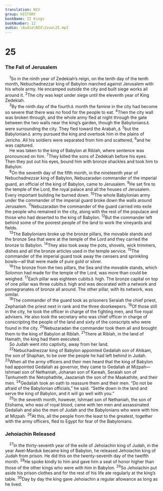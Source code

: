 ```yaml
---
translation: NIV
group: HISTORY
bookName: II Kings 
bookNumber: 12
audio: \Audio\NIV\2vua\25.mp3
---
```


<div class="title"><h1>25</h1><h3>The Fall of Jerusalem </h3></div>
<span class="verse 2vua_25_1"> <sup>1</sup>So in the ninth year of Zedekiah’s reign, on the tenth day of the tenth month, Nebuchadnezzar king of Babylon marched against Jerusalem with his whole army. He encamped outside the city and built siege works all around it. </span>
<span class="verse 2vua_25_2"><sup>2</sup>The city was kept under siege until the eleventh year of King Zedekiah. <br/></span>
<span class="verse 2vua_25_3"> <sup>3</sup>By the ninth day of the fourth<a data-toggle="tooltip" data-placement="bottom" title="Probable reading of the original Hebrew text (see Jer. 52:6); Masoretic Text does not have fourth .">⚓</a> month the famine in the city had become so severe that there was no food for the people to eat. </span>
<span class="verse 2vua_25_4"><sup>4</sup>Then the city wall was broken through, and the whole army fled at night through the gate between the two walls near the king’s garden, though the Babylonians<a data-toggle="tooltip" data-placement="bottom" title="Or Chaldeans ; also in verses 13, 25 and 26">⚓</a> were surrounding the city. They fled toward the Arabah,<a data-toggle="tooltip" data-placement="bottom" title="Or the Jordan Valley">⚓</a></span>
<span class="verse 2vua_25_5"><sup>5</sup>but the Babylonian<a data-toggle="tooltip" data-placement="bottom" title="Or Chaldean ; also in verses 10 and 24">⚓</a> army pursued the king and overtook him in the plains of Jericho. All his soldiers were separated from him and scattered, </span>
<span class="verse 2vua_25_6"><sup>6</sup>and he was captured. <br/> He was taken to the king of Babylon at Riblah, where sentence was pronounced on him. </span>
<span class="verse 2vua_25_7"><sup>7</sup>They killed the sons of Zedekiah before his eyes. Then they put out his eyes, bound him with bronze shackles and took him to Babylon. <br/></span>
<span class="verse 2vua_25_8"> <sup>8</sup>On the seventh day of the fifth month, in the nineteenth year of Nebuchadnezzar king of Babylon, Nebuzaradan commander of the imperial guard, an official of the king of Babylon, came to Jerusalem. </span>
<span class="verse 2vua_25_9"><sup>9</sup>He set fire to the temple of the Lord, the royal palace and all the houses of Jerusalem. Every important building he burned down. </span>
<span class="verse 2vua_25_10"><sup>10</sup>The whole Babylonian army under the commander of the imperial guard broke down the walls around Jerusalem. </span>
<span class="verse 2vua_25_11"><sup>11</sup>Nebuzaradan the commander of the guard carried into exile the people who remained in the city, along with the rest of the populace and those who had deserted to the king of Babylon. </span>
<span class="verse 2vua_25_12"><sup>12</sup>But the commander left behind some of the poorest people of the land to work the vineyards and fields. <br/></span>
<span class="verse 2vua_25_13"> <sup>13</sup>The Babylonians broke up the bronze pillars, the movable stands and the bronze Sea that were at the temple of the Lord and they carried the bronze to Babylon. </span>
<span class="verse 2vua_25_14"><sup>14</sup>They also took away the pots, shovels, wick trimmers, dishes and all the bronze articles used in the temple service. </span>
<span class="verse 2vua_25_15"><sup>15</sup>The commander of the imperial guard took away the censers and sprinkling bowls—all that were made of pure gold or silver. <br/></span>
<span class="verse 2vua_25_16"> <sup>16</sup>The bronze from the two pillars, the Sea and the movable stands, which Solomon had made for the temple of the Lord, was more than could be weighed. </span>
<span class="verse 2vua_25_17"><sup>17</sup>Each pillar was eighteen cubits<a data-toggle="tooltip" data-placement="bottom" title="That is, about 27 feet or about 8.1 meters">⚓</a> high. The bronze capital on top of one pillar was three cubits<a data-toggle="tooltip" data-placement="bottom" title="That is, about 4 1/2 feet or about 1.4 meters">⚓</a> high and was decorated with a network and pomegranates of bronze all around. The other pillar, with its network, was similar. <br/></span>
<span class="verse 2vua_25_18"> <sup>18</sup>The commander of the guard took as prisoners Seraiah the chief priest, Zephaniah the priest next in rank and the three doorkeepers. </span>
<span class="verse 2vua_25_19"><sup>19</sup>Of those still in the city, he took the officer in charge of the fighting men, and five royal advisers. He also took the secretary who was chief officer in charge of conscripting the people of the land and sixty of the conscripts who were found in the city. </span>
<span class="verse 2vua_25_20"><sup>20</sup>Nebuzaradan the commander took them all and brought them to the king of Babylon at Riblah. </span>
<span class="verse 2vua_25_21"><sup>21</sup>There at Riblah, in the land of Hamath, the king had them executed. <br/> So Judah went into captivity, away from her land. <br/></span>
<span class="verse 2vua_25_22"> <sup>22</sup>Nebuchadnezzar king of Babylon appointed Gedaliah son of Ahikam, the son of Shaphan, to be over the people he had left behind in Judah. </span>
<span class="verse 2vua_25_23"><sup>23</sup>When all the army officers and their men heard that the king of Babylon had appointed Gedaliah as governor, they came to Gedaliah at Mizpah—Ishmael son of Nethaniah, Johanan son of Kareah, Seraiah son of Tanhumeth the Netophathite, Jaazaniah the son of the Maakathite, and their men. </span>
<span class="verse 2vua_25_24"><sup>24</sup>Gedaliah took an oath to reassure them and their men. “Do not be afraid of the Babylonian officials,” he said. “Settle down in the land and serve the king of Babylon, and it will go well with you.” <br/></span>
<span class="verse 2vua_25_25"> <sup>25</sup>In the seventh month, however, Ishmael son of Nethaniah, the son of Elishama, who was of royal blood, came with ten men and assassinated Gedaliah and also the men of Judah and the Babylonians who were with him at Mizpah. </span>
<span class="verse 2vua_25_26"><sup>26</sup>At this, all the people from the least to the greatest, together with the army officers, fled to Egypt for fear of the Babylonians. <br/></span>
<div class="title"><h3>Jehoiachin Released </h3></div>
<span class="verse 2vua_25_27"> <sup>27</sup>In the thirty-seventh year of the exile of Jehoiachin king of Judah, in the year Awel-Marduk became king of Babylon, he released Jehoiachin king of Judah from prison. He did this on the twenty-seventh day of the twelfth month. </span>
<span class="verse 2vua_25_28"><sup>28</sup>He spoke kindly to him and gave him a seat of honor higher than those of the other kings who were with him in Babylon. </span>
<span class="verse 2vua_25_29"><sup>29</sup>So Jehoiachin put aside his prison clothes and for the rest of his life ate regularly at the king’s table. </span>
<span class="verse 2vua_25_30"><sup>30</sup>Day by day the king gave Jehoiachin a regular allowance as long as he lived. <br/></span>
